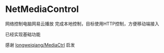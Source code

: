 # NetMediaControl
网络控制电脑网易云播放
完成本地控制，目标使用HTTP控制，方便移动端接入

已经实现基础功能

感谢 [longweiqiang/MediaCtrl](https://github.com/longweiqiang/MediaCtrl) 启发